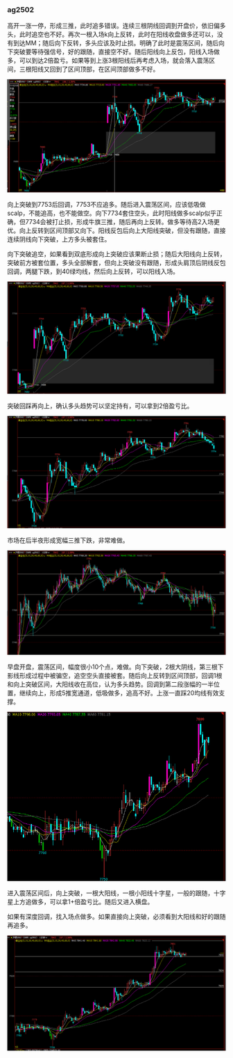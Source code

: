 ### ag2502

高开一涨一停，形成三推，此时追多错误。连续三根阴线回调到开盘价，依旧偏多头，此时追空也不好。再次一根入场k向上反转，此时在阳线收盘做多还可以，没有到达MM；随后向下反转，多头应该及时止损。明确了此时是震荡区间，随后向下突破要等待强信号，好的跟随，直接空不好。随后阳线向上反包，阳线入场做多，可以到达2倍盈亏。如果等到上涨3根阳线后再考虑入场，就会落入震荡区间，三根阳线又回到了区间顶部，在区间顶部做多不好。

![2024-11-18 21:00](../assets/2024-11-19-11-23-57.png)

向上突破到7753后回调，7753不应追多。随后进入震荡区间，应该低吸做scalp，不能追高，也不能做空。向下7734套住空头，此时阳线做多scalp似乎正确，但7734会被打止损，形成牛旗三推，随后再向上反转。做多等待高2入场更优。向上反转到区间顶部又向下。阳线反包后向上大阳线突破，但没有跟随，直接连续阴线向下突破，上方多头被套住。

向下突破追空，如果看到双底形成向上突破应该果断止损；随后大阳线向上反转，突破前方被套位置，多头全部解套，但向上突破没有跟随，形成头肩顶后阴线反包回调，两腿下跌，到40绿均线，然后向上反转，可以阳线入场。

![2024-11-18 21:30](../assets/2024-11-19-11-46-36.png)

突破回踩再向上，确认多头趋势可以坚定持有，可以拿到2倍盈亏比。

![2024-11-18 22:21](../assets/2024-11-19-12-01-27.png)

市场在后半夜形成宽幅三推下跌，非常难做。

![2024-11-19 00:00](../assets/2024-11-19-12-04-19.png)

早盘开盘，震荡区间，幅度很小10个点，难做。向下突破，2根大阴线，第三根下影线形成过程中被骗空，追空空头直接被套。随后向上反转到区间顶部，回调1根和向上突破区间，大阳线收在高位，认为多头趋势。回调到第二段涨幅的一半位置，继续向上，形成5推宽通道，低吸做多，追高不好。上涨一直踩20均线有效支撑。

![2024-11-19 09:09](../assets/2024-11-19-12-09-34.png)

进入震荡区间后，向上突破，一根大阳线，一根小阳线十字星，一般的跟随，十字星上方追做多，可以拿1+倍盈亏比。随后又进入横盘。

如果有深度回调，找入场点做多。如果直接向上突破，必须看到大阳线和好的跟随再追多。

![2024-11-19 11:00](../assets/2024-11-19-12-15-12.png)
